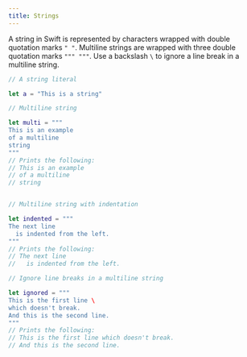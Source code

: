 ```yaml
---
title: Strings
---
```


A string in Swift is represented by characters wrapped with double quotation marks `" "`. Multiline strings are wrapped with three double quotation marks `""" """`. Use a backslash `\` to ignore a line break in a multiline string.

```swift
// A string literal

let a = "This is a string"

// Multiline string

let multi = """
This is an example
of a multiline
string
"""
// Prints the following:
// This is an example
// of a multiline
// string


// Multiline string with indentation

let indented = """
The next line
  is indented from the left.
"""
// Prints the following:
// The next line
//   is indented from the left.

// Ignore line breaks in a multiline string

let ignored = """
This is the first line \
which doesn't break.
And this is the second line.
"""
// Prints the following:
// This is the first line which doesn't break.
// And this is the second line.
```
